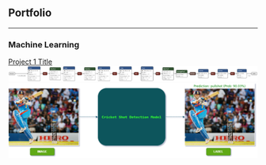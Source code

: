 ## Portfolio

---

### Machine Learning

[Project 1 Title](https://github.com/saichn/Transfer-Learning-with-AlexNet-for-Cricket-Shot-Classification)
<img src="images/cricket-model.png?raw=true"/>
<img src="images/cricket-overview.png?raw=true"/>


